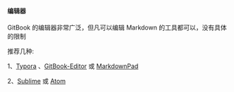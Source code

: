 #### 编辑器

GitBook 的编辑器非常广泛，但凡可以编辑 Markdown 的工具都可以，没有具体的限制

推荐几种:

1、[Typora](https://www.typora.io/) 、[GitBook-Editor](https://www.gitbook.com/editor) 或 [MarkdownPad](http://markdownpad.com/download.html)

2、[Sublime](https://www.sublimetext.com/3) 或 [Atom](https://atom.io/)
